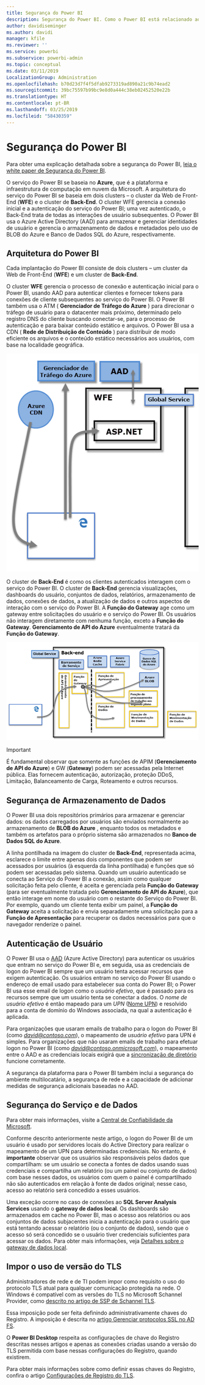 ```yaml
---
title: Segurança do Power BI
description: Segurança do Power BI. Como o Power BI está relacionado ao Azure Active Directory e a outros serviços do Azure. Este tópico também inclui um link para um white paper que fornece mais detalhes.
author: davidiseminger
ms.author: davidi
manager: kfile
ms.reviewer: ''
ms.service: powerbi
ms.subservice: powerbi-admin
ms.topic: conceptual
ms.date: 03/11/2019
LocalizationGroup: Administration
ms.openlocfilehash: b70d23d7f4f5dfab9273319ad890a21c9b74ead2
ms.sourcegitcommit: 39bc75597b99bc9e8d0a444c38eb02452520e22b
ms.translationtype: HT
ms.contentlocale: pt-BR
ms.lasthandoff: 03/25/2019
ms.locfileid: "58430359"
---
```

# <a name="power-bi-security"></a>Segurança do Power BI

Para obter uma explicação detalhada sobre a segurança do Power BI, [leia o white paper de Segurança do Power BI](whitepaper-powerbi-security.md).

O serviço do Power BI se baseia no **Azure**, que é a plataforma e infraestrutura de computação em nuvem da Microsoft. A arquitetura do serviço do Power BI se baseia em dois clusters – o cluster da Web de Front-End (**WFE**) e o cluster de **Back-End**. O cluster WFE gerencia a conexão inicial e a autenticação do serviço do Power BI; uma vez autenticado, o Back-End trata de todas as interações de usuário subsequentes. O Power BI usa o Azure Active Directory (AAD) para armazenar e gerenciar identidades de usuário e gerencia o armazenamento de dados e metadados pelo uso de BLOB do Azure e Banco de Dados SQL do Azure, respectivamente.

## <a name="power-bi-architecture"></a>Arquitetura do Power BI

Cada implantação do Power BI consiste de dois clusters – um cluster da Web de Front-End (**WFE**) e um cluster de **Back-End**.

O cluster **WFE** gerencia o processo de conexão e autenticação inicial para o Power BI, usando AAD para autenticar clientes e fornecer tokens para conexões de cliente subsequentes ao serviço do Power BI. O Power BI também usa o ATM ( **Gerenciador de Tráfego do Azure** ) para direcionar o tráfego de usuário para o datacenter mais próximo, determinado pelo registro DNS do cliente buscando conectar-se, para o processo de autenticação e para baixar conteúdo estático e arquivos. O Power BI usa a CDN ( **Rede de Distribuição de Conteúdo** ) para distribuir de modo eficiente os arquivos e o conteúdo estático necessários aos usuários, com base na localidade geográfica.

![](media/service-admin-power-bi-security/pbi_security_v2_wfe.png)

O cluster de **Back-End** é como os clientes autenticados interagem com o serviço do Power BI. O cluster de **Back-End** gerencia visualizações, dashboards do usuário, conjuntos de dados, relatórios, armazenamento de dados, conexões de dados, a atualização de dados e outros aspectos de interação com o serviço do Power BI. A **Função do Gateway** age como um gateway entre solicitações do usuário e o serviço do Power BI. Os usuários não interagem diretamente com nenhuma função, exceto a **Função do Gateway**. **Gerenciamento de API do Azure** eventualmente tratará da **Função do Gateway**.

![](media/service-admin-power-bi-security/pbi_security_v2_backend_updated.png)

> [!IMPORTANT]
> É fundamental observar que somente as funções de APIM (**Gerenciamento de API do Azure**) e GW (**Gateway**) podem ser acessadas pela Internet pública. Elas fornecem autenticação, autorização, proteção DDoS, Limitação, Balanceamento de Carga, Roteamento e outros recursos.

## <a name="data-storage-security"></a>Segurança de Armazenamento de Dados

O Power BI usa dois repositórios primários para armazenar e gerenciar dados: os dados carregados por usuários são enviados normalmente ao armazenamento de **BLOB do Azure** , enquanto todos os metadados e também os artefatos para o próprio sistema são armazenados no **Banco de Dados SQL do Azure**.

A linha pontilhada na imagem do cluster de **Back-End**, representada acima, esclarece o limite entre apenas dois componentes que podem ser acessados por usuários (à esquerda da linha pontilhada) e funções que só podem ser acessadas pelo sistema. Quando um usuário autenticado se conecta ao Serviço do Power BI a conexão, assim como qualquer solicitação feita pelo cliente, é aceita e gerenciada pela **Função do Gateway** (para ser eventualmente tratada pelo **Gerenciamento de API do Azure**), que então interage em nome do usuário com o restante do Serviço do Power BI. Por exemplo, quando um cliente tenta exibir um painel, a **Função do Gateway** aceita a solicitação e envia separadamente uma solicitação para a **Função de Apresentação** para recuperar os dados necessários para que o navegador renderize o painel.

## <a name="user-authentication"></a>Autenticação de Usuário

O Power BI usa o [AAD](http://azure.microsoft.com/services/active-directory/) (Azure Active Directory) para autenticar os usuários que entram no serviço do Power BI e, em seguida, usa as credenciais de logon do Power BI sempre que um usuário tenta acessar recursos que exigem autenticação. Os usuários entram no serviço do Power BI usando o endereço de email usado para estabelecer sua conta do Power BI; o Power BI usa esse email de logon como o *usuário efetivo*, que é passado para os recursos sempre que um usuário tenta se conectar a dados. O *nome de usuário efetivo* é então mapeado para um *UPN* ([Nome UPN](https://msdn.microsoft.com/library/windows/desktop/aa380525\(v=vs.85\).aspx)) e resolvido para a conta de domínio do Windows associada, na qual a autenticação é aplicada.

Para organizações que usaram emails de trabalho para o logon do Power BI (como <em>david@contoso.com</em>), o mapeamento de *usuário efetivo* para UPN é simples. Para organizações que não usaram emails de trabalho para efetuar logon no Power BI (como <em>david@contoso.onmicrosoft.com</em>), o mapeamento entre o AAD e as credenciais locais exigirá que a [sincronização de diretório](https://technet.microsoft.com/library/jj573653.aspx) funcione corretamente.

A segurança da plataforma para o Power BI também inclui a segurança do ambiente multilocatário, a segurança de rede e a capacidade de adicionar medidas de segurança adicionais baseadas no AAD.

## <a name="data-and-service-security"></a>Segurança do Serviço e de Dados

Para obter mais informações, visite a [Central de Confiabilidade da Microsoft](https://www.microsoft.com/trustcenter).

Conforme descrito anteriormente neste artigo, o logon do Power BI de um usuário é usado por servidores locais do Active Directory para realizar o mapeamento de um UPN para determinadas credenciais. No entanto, é **importante** observar que os usuários são responsáveis pelos dados que compartilham: se um usuário se conecta a fontes de dados usando suas credenciais e compartilha um relatório (ou um painel ou conjunto de dados) com base nesses dados, os usuários com quem o painel é compartilhado não são autenticados em relação à fonte de dados original; nesse caso, acesso ao relatório será concedido a esses usuários.

Uma exceção ocorre no caso de conexões ao **SQL Server Analysis Services** usando o **gateway de dados local**. Os dashboards são armazenados em cache no Power BI, mas o acesso aos relatórios ou aos conjuntos de dados subjacentes inicia a autenticação para o usuário que está tentando acessar o relatório (ou o conjunto de dados), sendo que o acesso só será concedido se o usuário tiver credenciais suficientes para acessar os dados. Para obter mais informações, veja [Detalhes sobre o gateway de dados local](service-gateway-onprem-indepth.md).

## <a name="enforcing-tls-version-usage"></a>Impor o uso de versão do TLS

Administradores de rede e de TI podem impor como requisito o uso do protocolo TLS atual para qualquer comunicação protegida na rede. O Windows é compatível com as versões do TLS no Microsoft Schannel Provider, como [descrito no artigo de SSP de Schannel TLS](https://docs.microsoft.com/windows/desktop/SecAuthN/protocols-in-tls-ssl--schannel-ssp-).

Essa imposição pode ser feita definindo administrativamente chaves do Registro. A imposição é descrita no [artigo Gerenciar protocolos SSL no AD FS](https://docs.microsoft.com/windows-server/identity/ad-fs/operations/manage-ssl-protocols-in-ad-fs). 

O **Power BI Desktop** respeita as configurações de chave do Registro descritas nesses artigos e apenas as conexões criadas usando a versão do TLS permitida com base nessas configurações do Registro, quando existirem.

Para obter mais informações sobre como definir essas chaves do Registro, confira o artigo [Configurações de Registro do TLS](https://docs.microsoft.com/windows-server/security/tls/tls-registry-settings).
